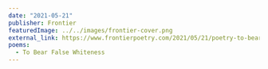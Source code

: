 ```yaml
---
date: "2021-05-21"
publisher: Frontier
featuredImage: ../../images/frontier-cover.png
external_link: https://www.frontierpoetry.com/2021/05/21/poetry-to-bear-false-whiteness-by-stella-wong/
poems: 
  - To Bear False Whiteness
---
```

